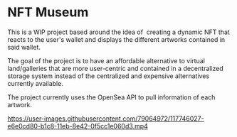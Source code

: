 # NFT Museum

This is a WIP project based around the idea of  creating a dynamic NFT that reacts to the user's wallet and displays the different artworks contained in said wallet.

The goal of the project is to have an affordable alternative to virtual land/galleries that are more user-centric and contained in a decentralized storage system instead of the centralized and expensive alternatives currently available.

The project currently uses the OpenSea API to pull information of each artwork.

https://user-images.githubusercontent.com/79064972/117746027-e6e0cd80-b1c8-11eb-8e42-0f5cc1e060d3.mp4

